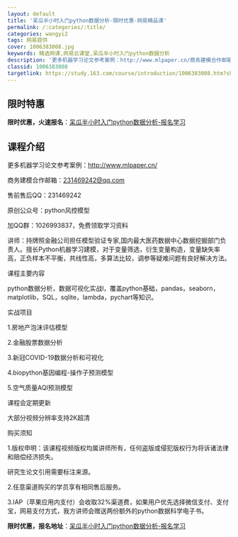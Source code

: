 ```yaml
---
layout: default
title: '呆瓜半小时入门python数据分析-限时优惠-网易精品课'
permalink: /:categories/:title/
categories: wangyi2
tags: 网易提供
cover: 1006383008.jpg
keywords: 精选网课,网易云课堂,呆瓜半小时入门python数据分析
description: '更多机器学习论文参考案例：http://www.mlpaper.cn/商务建模合作邮箱：231469242@qq.com'
classid: 1006383008
targetlink: https://study.163.com/course/introduction/1006383008.htm?share=1&shareId=1025206652&utm_campaign=share&utm_medium=iphoneShare&utm_source=&utm_u=1025206652
---
```


## 限时特惠

**限时优惠，火速报名**：[呆瓜半小时入门python数据分析-报名学习](https://study.163.com/course/introduction/1006383008.htm?share=1&shareId=1025206652&utm_campaign=share&utm_medium=iphoneShare&utm_source=&utm_u=1025206652)

## 课程介绍

更多机器学习论文参考案例：http://www.mlpaper.cn/

商务建模合作邮箱：231469242@qq.com



售前售后QQ：231469242

原创公众号：python风控模型

加QQ群：1026993837，免费领取学习资料



讲师：持牌照金融公司担任模型验证专家,国内最大医药数据中心数据挖掘部门负责人。擅长Python机器学习建模，对于变量筛选，衍生变量构造，变量缺失率高，正负样本不平衡，共线性高，多算法比较，调参等疑难问题有良好解决方法。



课程主要内容

python数据分析，数据可视化实战l，覆盖python基础，pandas，seaborn，matplotlib，SQL，sqlite，lambda，pychart等知识。



实战项目

1.房地产泡沫评估模型

2.金融股票数据分析

3.新冠COVID-19数据分析和可视化

4.biopython基因编程-操作子预测模型

5.空气质量AQI预测模型



课程会定期更新

大部分视频分辨率支持2K超清



购买须知

1.版权申明：该课程视频版权均属讲师所有，任何盗版或侵犯版权行为将诉诸法律和赔偿经济损失。

研究生论文引用需要标注来源。

2.任意渠道购买的学员享有相同售后服务。

3.IAP（苹果应用内支付）会收取32%渠道费，如果用户优先选择微信支付、支付宝，网易支付方式，我方讲师会赠送两份额外的python数据科学电子书。

**限时优惠，报名地址**：[呆瓜半小时入门python数据分析-报名学习](https://study.163.com/course/introduction/1006383008.htm?share=1&shareId=1025206652&utm_campaign=share&utm_medium=iphoneShare&utm_source=&utm_u=1025206652)


